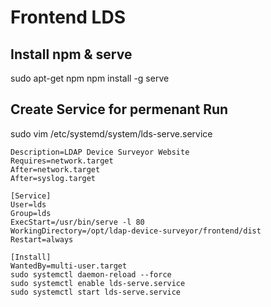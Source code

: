# Frontend LDS

## Install npm & serve
sudo apt-get npm
npm install -g serve


## Create Service for permenant Run
sudo vim /etc/systemd/system/lds-serve.service  

```[Unit]  
Description=LDAP Device Surveyor Website
Requires=network.target  
After=network.target  
After=syslog.target  

[Service]  
User=lds 
Group=lds  
ExecStart=/usr/bin/serve -l 80
WorkingDirectory=/opt/ldap-device-surveyor/frontend/dist
Restart=always  

[Install]  
WantedBy=multi-user.target
sudo systemctl daemon-reload --force  
sudo systemctl enable lds-serve.service  
sudo systemctl start lds-serve.service 
```
